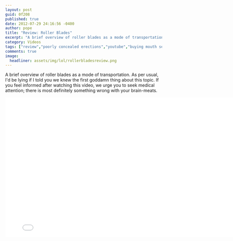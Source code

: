 ```yaml
---
layout: post
guid: 0f208
published: true
date: 2012-07-29 24:16:56 -0400
author: pope
title: "Review: Roller Blades"
excerpt: "A brief overview of roller blades as a mode of transportation. As per usual, I\'d be lying if I told you we knew the first goddamn thing about this topic. If you feel informed after watching this video, we urge you to seek medical attention; there is most definitely something wrong with your brain-meats."
category: Videos
tags: ["review","poorly concealed erections","youtube","buying mouth sex","roller blades","vibrating pogo stick","sexually ambiguous modes of transportation","we're all liars","fuck I forgot my shoes","Disney's Brink","offensive to the gay community"]
comments: true 
image:
  headliner: assets/img/lol/rollerbladesreview.png
---
```


A brief overview of roller blades as a mode of transportation. As per usual, I'd be lying if I told you we knew the first goddamn thing about this topic. If you feel informed after watching this video, we urge you to seek medical attention; there is most definitely something wrong with your brain-meats.

<iframe width="800" height="450" src="//www.youtube.com/embed/kEaqkA0rYNA" frameborder="0" allowfullscreen=""></iframe>